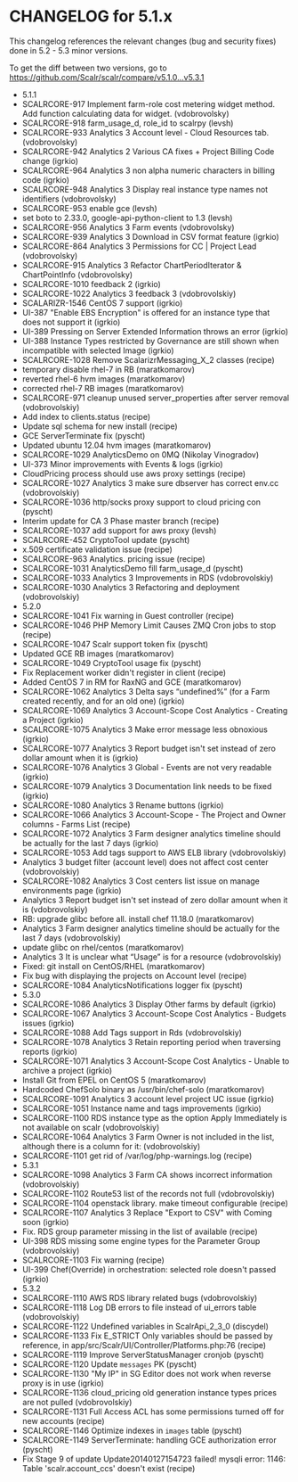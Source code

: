 CHANGELOG for 5.1.x
===================

This changelog references the relevant changes (bug and security fixes) done
in 5.2 - 5.3 minor versions.

To get the diff between two versions, go to https://github.com/Scalr/scalr/compare/v5.1.0...v5.3.1

* 5.1.1 
 * SCALRCORE-917 Implement farm-role cost metering widget method. Add function calculating data for widget. (vdobrovolsky)
 * SCALRCORE-918 farm_usage_d, role_id to scalrpy (levsh)
 * SCALRCORE-933 Analytics 3 Account level - Cloud Resources tab. (vdobrovolsky)
 * SCALRCORE-942 Analytics 2 Various CA fixes + Project Billing Code change (igrkio)
 * SCALRCORE-964 Analytics 3 non alpha numeric characters in billing code (igrkio)
 * SCALRCORE-948 Analytics 3 Display real instance type names not identifiers (vdobrovolsky)
 * SCALRCORE-953 enable gce (levsh)
 * set boto to 2.33.0, google-api-python-client to 1.3 (levsh)
 * SCALRCORE-956 Analytics 3 Farm events (vdobrovolsky)
 * SCALRCORE-939 Analytics 3 Download in CSV format feature (igrkio)
 * SCALRCORE-864 Analytics 3 Permissions for CC | Project Lead (vdobrovolsky)
 * SCALRCORE-915 Analytics 3 Refactor ChartPeriodIterator & ChartPointInfo (vdobrovolsky)
 * SCALRCORE-1010 feedback 2 (igrkio)
 * SCALRCORE-1022 Analytics 3 feedback 3 (vdobrovolskiy)
 * SCALARIZR-1546 CentOS 7 support (igrkio)
 * UI-387 "Enable EBS Encryption" is offered for an instance type that does not support it (igrkio)
 * UI-389 Pressing <ESC> on Server Extended Information throws an error (igrkio)
 * UI-388 Instance Types restricted by Governance are still shown when incompatible with selected Image (igrkio)
 * SCALRCORE-1028 Remove ScalarizrMessaging_X_2 classes (recipe)
 * temporary disable rhel-7 in RB (maratkomarov)
 * reverted rhel-6 hvm images (maratkomarov)
 * corrected rhel-7 RB images (maratkomarov)
 * SCALRCORE-971 cleanup unused server_properties after server removal (vdobrovolskiy)
 * Add index to clients.status (recipe)
 * Update sql schema for new install (recipe)
 * GCE ServerTerminate fix (pyscht)
 * Updated ubuntu 12.04 hvm images (maratkomarov)
 * SCALRCORE-1029 AnalyticsDemo on 0MQ (Nikolay Vinogradov)
 * UI-373 Minor improvements with Events & logs (igrkio)
 * CloudPricing process should use aws proxy settings (recipe)
 * SCALRCORE-1027 Analytics 3 make sure dbserver has correct env.cc (vdobrovolskiy)
 * SCALRCORE-1036 http/socks proxy support to cloud pricing con (pyscht)
 * Interim update for CA 3 Phase master branch (recipe)
 * SCALRCORE-1037 add support for aws proxy (levsh)
 * SCALRCORE-452 CryptoTool update (pyscht)
 * x.509 certificate validation issue (recipe)
 * SCALRCORE-963 Analytics. pricing issue (recipe)
 * SCALRCORE-1031 AnalyticsDemo fill farm_usage_d (pyscht)
 * SCALRCORE-1033 Analytics 3 Improvements in RDS (vdobrovolskiy)
 * SCALRCORE-1030 Analytics 3 Refactoring and deployment (vdobrovolskiy)
* 5.2.0
 * SCALRCORE-1041 Fix warning in Guest controller (recipe)
 * SCALRCORE-1046 PHP Memory Limit Causes ZMQ Cron jobs to stop (recipe)
 * SCALRCORE-1047 Scalr support token fix (pyscht)
 * Updated GCE RB images (maratkomarov)
 * SCALRCORE-1049 CryptoTool usage fix (pyscht)
 * Fix Replacement worker didn't register in client (recipe)
 * Added CentOS 7 in RM for RaxNG and GCE (maratkomarov)
 * SCALRCORE-1062 Analytics 3 Delta says “undefined%” (for a Farm created recently, and for an old one) (igrkio)
 * SCALRCORE-1069 Analytics 3 Account-Scope Cost Analytics - Creating a Project (igrkio)
 * SCALRCORE-1075 Analytics 3 Make error message less obnoxious (igrkio)
 * SCALRCORE-1077 Analytics 3 Report budget isn't set instead of zero dollar amount when it is (igrkio)
 * SCALRCORE-1076 Analytics 3 Global - Events are not very readable (igrkio)
 * SCALRCORE-1079 Analytics 3 Documentation link needs to be fixed (igrkio)
 * SCALRCORE-1080 Analytics 3 Rename buttons (igrkio)
 * SCALRCORE-1066 Analytics 3 Account-Scope - The Project and Owner columns - Farms List (recipe)
 * SCALRCORE-1072 Analytics 3 Farm designer analytics timeline should be actually for the last 7 days (igrkio)
 * SCALRCORE-1053 Add tags support to AWS ELB library (vdobrovolskiy)
 * Analytics 3 budget filter (account level) does not affect cost center (vdobrovolskiy)
 * SCALRCORE-1082 Analytics 3 Cost centers list issue on manage environments page (igrkio)
 * Analytics 3 Report budget isn't set instead of zero dollar amount when it is (vdobrovolskiy)
 * RB: upgrade glibc before all. install chef 11.18.0 (maratkomarov)
 * Analytics 3 Farm designer analytics timeline should be actually for the last 7 days (vdobrovolskiy)
 * update glibc on rhel/centos (maratkomarov)
 * Analytics 3 It is unclear what “Usage” is for a resource (vdobrovolskiy)
 * Fixed: git install on CentOS/RHEL (maratkomarov)
 * Fix bug with displaying the projects on Account level (recipe)
 * SCALRCORE-1084 AnalyticsNotifications logger fix (pyscht)
* 5.3.0
 * SCALRCORE-1086 Analytics 3 Display Other farms by default (igrkio)
 * SCALRCORE-1067 Analytics 3 Account-Scope Cost Analytics - Budgets issues (igrkio)
 * SCALRCORE-1088 Add Tags support in Rds (vdobrovolskiy)
 * SCALRCORE-1078 Analytics 3 Retain reporting period when traversing reports (igrkio)
 * SCALRCORE-1071 Analytics 3 Account-Scope Cost Analytics - Unable to archive a project (igrkio)
 * Install Git from EPEL on CentOS 5 (maratkomarov)
 * Hardcoded ChefSolo binary as /usr/bin/chef-solo (maratkomarov)
 * SCALRCORE-1091 Analytics 3 account level project UC issue (igrkio)
 * SCALRCORE-1051 Instance name and tags improvements (igrkio)
 * SCALRCORE-1100 RDS instance type as the option Apply Immediately is not available on scalr (vdobrovolskiy)
 * SCALRCORE-1064 Analytics 3 Farm Owner is not included in the list, although there is a column for it: (vdobrovolskiy)
 * SCALRCORE-1101 get rid of /var/log/php-warnings.log (recipe)
* 5.3.1
 * SCALRCORE-1098 Analytics 3 Farm CA shows incorrect information (vdobrovolskiy)
 * SCALRCORE-1102 Route53 list of the records not full (vdobrovolskiy)
 * SCALRCORE-1104 openstack library. make timeout configurable (recipe)
 * SCALRCORE-1107 Analytics 3 Replace "Export to CSV" with Coming soon (igrkio)
 * Fix. RDS group parameter missing in the list of available (recipe)
 * UI-398 RDS missing some engine types for the Parameter Group (vdobrovolskiy)
 * SCALRCORE-1103 Fix warning (recipe)
 * UI-399 Chef(Override) in orchestration: selected role doesn't passed (igrkio)
* 5.3.2
 * SCALRCORE-1110 AWS RDS library related bugs (vdobrovolskiy)
 * SCALRCORE-1118 Log DB errors to file instead of ui_errors table (vdobrovolskiy)
 * SCALRCORE-1122 Undefined variables in ScalrApi_2_3_0 (discydel)
 * SCALRCORE-1133 Fix E_STRICT Only variables should be passed by reference, in app/src/Scalr/UI/Controller/Platforms.php:76 (recipe)
 * SCALRCORE-1119 Improve ServerStatusManager cronjob (pyscht)
 * SCALRCORE-1120 Update `messages` PK (pyscht)
 * SCALRCORE-1130 "My IP" in SG Editor does not work when reverse proxy is in use (igrkio)
 * SCALRCORE-1136 cloud_pricing old generation instance types prices are not pulled (vdobrovolskiy)
 * SCALRCORE-1131 Full Access ACL has some permissions turned off for new accounts (recipe)
 * SCALRCORE-1146 Optimize indexes in `images` table (pyscht)
 * SCALRCORE-1149 ServerTerminate: handling GCE authorization error (pyscht)
 * Fix Stage 9 of update Update20140127154723 failed! mysqli error: 1146: Table 'scalr.account_ccs' doesn't exist (recipe)
    
